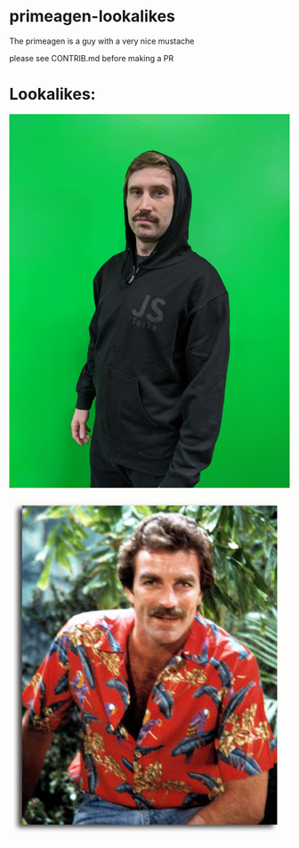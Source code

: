 # primeagen-lookalikes
The primeagen is a guy with a very nice mustache

please see CONTRIB.md before making a PR

# Lookalikes:
![img/primeagen_reference.jpg](img/primeagen_reference.jpg)
![img/magnum.jpg](img/magnum.jpg)
